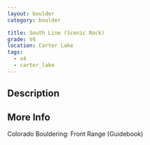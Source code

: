 ```yaml
---
layout: boulder
category: boulder

title: South Line (Scenic Rock)
grade: V4
location: Carter Lake
tags:
  - v4
  - carter_lake
---
```


## Description


## More Info
Colorado Bouldering: Front Range (Guidebook)
